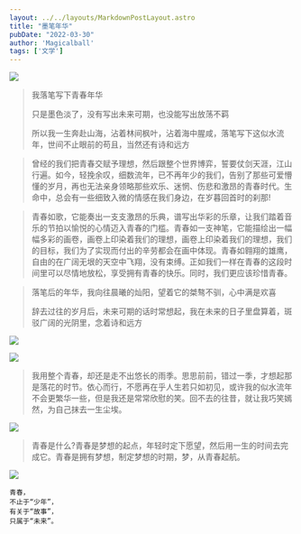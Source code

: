 ```yaml
---
layout: ../../layouts/MarkdownPostLayout.astro
title: "墨笔年华"
pubDate: "2022-03-30"
author: 'Magicalball'
tags: ['文学']
---
```


![](https://img0.baidu.com/it/u=3902996246,1032235333&fm=253&fmt=auto&app=138&f=JPEG?w=800&h=500)

> 我落笔写下青春年华
> 
> 只是墨色淡了，没有写出未来可期，也没能写出放荡不羁
> 
> 所以我一生奔赴山海，沾着林间枫叶，沾着海中腥咸，落笔写下这似水流年，世间不止眼前的苟且，当然还有诗和远方

<!-- ![](https://gimg2.baidu.com/image_search/src=http%3A%2F%2Fpic1.win4000.com%2Fwallpaper%2F2018-06-08%2F5b1a28021a60c.jpg&refer=http%3A%2F%2Fpic1.win4000.com&app=2002&size=f9999,10000&q=a80&n=0&g=0n&fmt=auto?sec=1653384898&t=f7812cd5d65a6fffa9dfc9f77fe26239) -->

> 曾经的我们把青春交赋予理想，然后跟整个世界博弈，誓要仗剑天涯，江山行遍。如今，轻挽余叹，细数流年，已不再年少的我们，告别了那些可爱懵懂的岁月，再也无法亲身领略那些欢乐、迷惘、伤悲和激昂的青春时代。生命中，总会有一些细致入微的情感在我们身边，在岁暮回首时的刹那!

<!-- ![](images/d8138a9bffec383adb46f03d6bde1f77fe30a726_raw-1024x638.jpg) -->

> 青春如歌，它能奏出一支支激昂的乐典，谱写出华彩的乐章，让我们踏着音乐的节拍以愉悦的心情迈入青春的门槛。青春如一支神笔，它能描绘出一幅幅多彩的画卷，画卷上印染着我们的理想，画卷上印染着我们的理想，我们的目标，我们为了实现而付出的辛劳都会在画中体现。青春如翱翔的雄鹰，自由的在广阔无垠的天空中飞翔，没有束缚。正如我们一样在青春的这段时间里可以尽情地放松，享受拥有青春的快乐。同时，我们更应该珍惜青春。

> 落笔后的年华，我向往晨曦的灿阳，望着它的桀骜不驯，心中满是欢喜
> 
> 辞去过往的岁月后，未来可期的话时常想起，我在未来的日子里盘算着，斑驳广阔的光阴里，念着诗和远方

![](https://img0.baidu.com/it/u=4074103254,1256558478&fm=253&fmt=auto&app=138&f=JPEG?w=889&h=500)

![](https://img1.baidu.com/it/u=3162950106,269779487&fm=253&fmt=auto&app=138&f=JPEG?w=800&h=500)

> 我用整个青春，却还是走不出悠长的雨季。思思前前，错过一季，才想起那是落花的时节。依心而行，不愿再在乎人生若只如初见，或许我的似水流年不会更繁华一些，但是我还是常常欣慰的笑。回不去的往昔，就让我巧笑嫣然，为自己抹去一生尘埃。

![](https://gimg2.baidu.com/image_search/src=http%3A%2F%2Fpic1.win4000.com%2Fwallpaper%2F2018-07-10%2F5b441986a3c78.jpg%3Fdown&refer=http%3A%2F%2Fpic1.win4000.com&app=2002&size=f9999,10000&q=a80&n=0&g=0n&fmt=auto?sec=1653385314&t=5e8f0ff55ecc45a41cb399745d17b582)

> 青春是什么?青春是梦想的起点，年轻时定下愿望，然后用一生的时间去完成它。青春是拥有梦想，制定梦想的时期，梦，从青春起航。

![](https://img0.baidu.com/it/u=2091251563,537348318&fm=253&fmt=auto&app=138&f=JPEG?w=500&h=281)

```
青春，
不止于“少年”，
有关于“故事”，
只属于“未来”。
```
